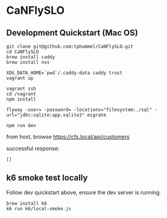 # CaNFlySLO

## Development Quickstart (Mac OS)

```
git clone git@github.com:tphummel/CaNFlySLO.git
cd CaNFlySLO
brew install caddy
brew install nss

XDG_DATA_HOME=`pwd`/.caddy-data caddy trust
vagrant up

vagrant ssh
cd /vagrant
npm install

flyway -user= -password= -locations="filesystem:./sql" -url="jdbc:sqlite:app.sqlite3" migrate

npm run dev
```

from host, browse https://cfs.local/api/customers

successful response:
```
[]
```

## k6 smoke test locally

Follow dev quickstart above, ensure the dev server is running.

```
brew install k6
k6 run k6/local-smoke.js
```
